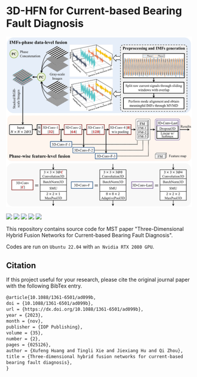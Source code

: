# 3D-HFN for Current-based Bearing Fault Diagnosis

![MethodFig](images/MethodFig.jpg)

<p align="left"> 
    <a href="https://www.python.org/">
        <img  src="https://img.shields.io/badge/python-3.9.12-blue"/></a> 
    <a href="https://pytorch.org/">
        <img src="https://img.shields.io/badge/pytorch-1.11-blue"></a>
    <a href="https://in.mathworks.com/products/matlab.html">
        <img src="https://img.shields.io/badge/matlab-R2022a-blue"></a>
    <a href="LICENSE">
        <img src="https://img.shields.io/github/license/hxf1228/hfn-current-fd.svg"></a>
    <a href="https://dx.doi.org/10.1088/1361-6501/ad099b">
        <img src="https://img.shields.io/badge/DOI-10.1088/1361-6501/ad099b-orange"></a>
</p>

This repository contains source code for MST paper "Three-Dimensional Hybrid Fusion Networks for Current-based Bearing Fault Diagnosis". 

Codes are run on `Ubuntu 22.04` with `an Nvidia RTX 2080 GPU`. 

## Citation

If this project useful for your research, please cite the original journal paper with the following BibTex entry.

```
@article{10.1088/1361-6501/ad099b,
doi = {10.1088/1361-6501/ad099b},
url = {https://dx.doi.org/10.1088/1361-6501/ad099b},
year = {2023},
month = {nov},
publisher = {IOP Publishing},
volume = {35},
number = {2},
pages = {025126},
author = {Xufeng Huang and Tingli Xie and Jiexiang Hu and Qi Zhou},
title = {Three-dimensional hybrid fusion networks for current-based bearing fault diagnosis},
}
```

